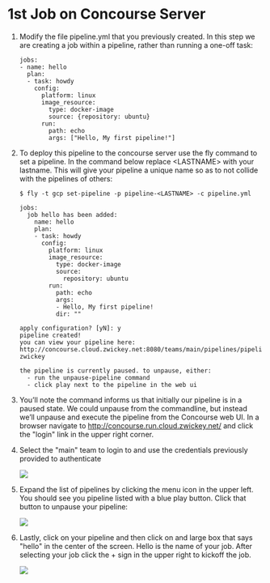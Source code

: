 1st Job on Concourse Server
===========================

1.  Modify the file pipeline.yml that you previously created. In this
    step we are creating a job within a pipeline, rather than running a
    one-off task:

        jobs:
        - name: hello
          plan:
          - task: howdy
            config:
              platform: linux
              image_resource:
                type: docker-image
                source: {repository: ubuntu}
              run:
                path: echo
                args: ["Hello, My first pipeline!"]

2.  To deploy this pipeline to the concourse server use the fly command
    to set a pipeline. In the command below replace &lt;LASTNAME&gt;
    with your lastname. This will give your pipeline a unique name so as
    to not collide with the pipelines of others:

        $ fly -t gcp set-pipeline -p pipeline-<LASTNAME> -c pipeline.yml

        jobs:
          job hello has been added:
            name: hello
            plan:
            - task: howdy
              config:
                platform: linux
                image_resource:
                  type: docker-image
                  source:
                    repository: ubuntu
                run:
                  path: echo
                  args:
                  - Hello, My first pipeline!
                  dir: ""

        apply configuration? [yN]: y
        pipeline created!
        you can view your pipeline here: http://concourse.cloud.zwickey.net:8080/teams/main/pipelines/pipeline-zwickey

        the pipeline is currently paused. to unpause, either:
          - run the unpause-pipeline command
          - click play next to the pipeline in the web ui

3.  You’ll note the command informs us that initially our pipeline is in
    a paused state. We could unpause from the commandline, but instead
    we’ll unpause and execute the pipeline from the Concourse web UI. In
    a browser navigate to <http://concourse.run.cloud.zwickey.net/> and
    click the "login" link in the upper right corner.

4.  Select the "main" team to login to and use the credentials
    previously provided to authenticate

    ![](login.png)

5.  Expand the list of pipelines by clicking the menu icon in the upper
    left. You should see you pipeline listed with a blue play button.
    Click that button to unpause your pipeline:

    ![](play.png)

6.  Lastly, click on your pipeline and then click on and large box that
    says "hello" in the center of the screen. Hello is the name of your
    job. After selecting your job click the + sign in the upper right to
    kickoff the job.

    ![](execute-lab01.png)
